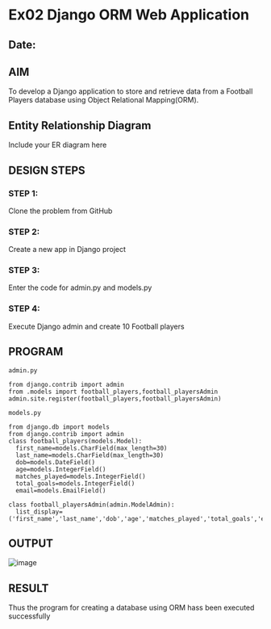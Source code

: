 # Ex02 Django ORM Web Application
## Date: 

## AIM
To develop a Django application to store and retrieve data from a Football Players database using Object Relational Mapping(ORM).

## Entity Relationship Diagram

Include your ER diagram here

## DESIGN STEPS

### STEP 1:
Clone the problem from GitHub

### STEP 2:
Create a new app in Django project

### STEP 3:
Enter the code for admin.py and models.py

### STEP 4:
Execute Django admin and create 10 Football players

## PROGRAM

```
admin.py

from django.contrib import admin
from .models import football_players,football_playersAdmin
admin.site.register(football_players,football_playersAdmin)

models.py

from django.db import models
from django.contrib import admin
class football_players(models.Model):
  first_name=models.CharField(max_length=30)
  last_name=models.CharField(max_length=30)
  dob=models.DateField()
  age=models.IntegerField()
  matches_played=models.IntegerField()
  total_goals=models.IntegerField()
  email=models.EmailField()

class football_playersAdmin(admin.ModelAdmin):
  list_display=('first_name','last_name','dob','age','matches_played','total_goals','email')

```
## OUTPUT
![image](https://github.com/moulidharyadav/ORM/assets/147078316/7ac95ebf-26e0-416b-b93c-4ceecfc28920)



## RESULT
Thus the program for creating a database using ORM hass been executed successfully
